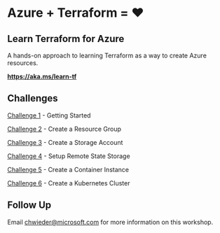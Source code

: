# Azure + Terraform = :hearts:

## Learn Terraform for Azure

A hands-on approach to learning Terraform as a way to create Azure resources.

**https://aka.ms/learn-tf**

## Challenges

[Challenge 1](challenges/01_getting-started/README.md) - Getting Started

[Challenge 2](challenges/02_create-resource-group/README.md) - Create a Resource Group

[Challenge 3](challenges/03_storage-account/README.md) - Create a Storage Account

[Challenge 4](challenges/04_remote-state/README.md) - Setup Remote State Storage

[Challenge 5](challenges/05_container-instance/README.md) - Create a Container Instance

[Challenge 6](challenges/06_kubernetes/README.md) - Create a Kubernetes Cluster

## Follow Up

Email chwieder@microsoft.com for more information on this workshop.
